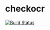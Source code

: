 # checkocr
[![Build Status](https://travis-ci.org/ChrisDeveloper/checkocr.svg?branch=master)](https://travis-ci.org/ChrisDeveloper/checkocr)
